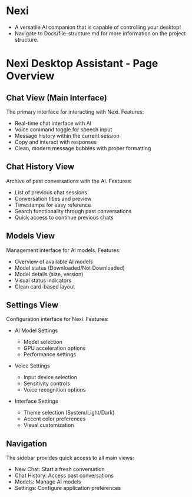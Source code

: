 # Nexi
- A versatile AI companion that is capable of controlling your desktop!
- Navigate to Docs/file-structure.md for more information on the project structure.

# Nexi Desktop Assistant - Page Overview

## Chat View (Main Interface)
The primary interface for interacting with Nexi. Features:
- Real-time chat interface with AI
- Voice command toggle for speech input
- Message history within the current session
- Copy and interact with responses
- Clean, modern message bubbles with proper formatting

## Chat History View
Archive of past conversations with the AI. Features:
- List of previous chat sessions
- Conversation titles and preview
- Timestamps for easy reference
- Search functionality through past conversations
- Quick access to continue previous chats

## Models View
Management interface for AI models. Features:
- Overview of available AI models
- Model status (Downloaded/Not Downloaded)
- Model details (size, version)
- Visual status indicators
- Clean card-based layout

## Settings View
Configuration interface for Nexi. Features:
- AI Model Settings
  * Model selection
  * GPU acceleration options
  * Performance settings

- Voice Settings
  * Input device selection
  * Sensitivity controls
  * Voice recognition options

- Interface Settings
  * Theme selection (System/Light/Dark)
  * Accent color preferences
  * Visual customization

## Navigation
The sidebar provides quick access to all main views:
- New Chat: Start a fresh conversation
- Chat History: Access past conversations
- Models: Manage AI models
- Settings: Configure application preferences